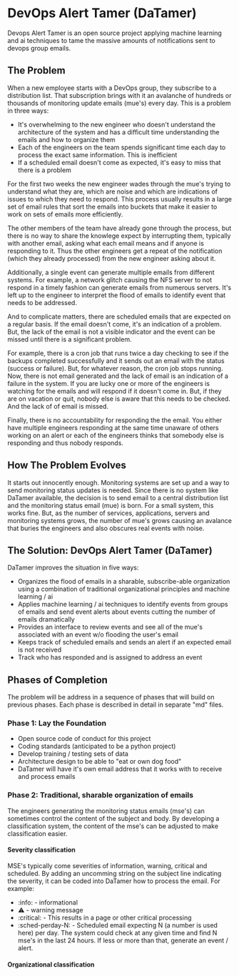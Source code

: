 # DevOps Alert Tamer (DaTamer)
Devops Alert Tamer is an open source project applying machine learning and ai techniques to tame the massive amounts of notifications sent to devops group emails.

## The Problem
When a new employee starts with a DevOps group, they subscribe to a distribution list.  That subscription brings with it an avalanche of hundreds or thousands of monitoring update emails (mue's) every day.  This is a problem in three ways:

* It's overwhelming to the new engineer who doesn't understand the architecture of the system and has a difficult time understanding the emails and how to organize them
* Each of the engineers on the team spends significant time each day to process the exact same information.  This is inefficient
* If a scheduled email doesn't come as expected, it's easy to miss that there is a problem

For the first two weeks the new engineer wades through the mue's trying to understand what they are, which are noise and which are indications of issues to which they need to respond.  This process usually results in a large set of email rules that sort the emails into buckets that make it easier to work on sets of emails more efficiently.

The other members of the team have already gone through the process, but there is no way to share the knowlege expect by interrupting them, typically with another email, asking what each email means and if anyone is responding to it.  Thus the other engineers get a repeat of the notification (which they already processed) from the new engineer asking about it.

Additionally, a single event can generate multiple emails from different systems.  For example, a network glitch causing the NFS server to not respond in a timely fashion can generate emails from numerous servers.  It's left up to the engineer to interpret the flood of emails to identify event that needs to be addressed.

And to complicate matters, there are scheduled emails that are expected on a regular basis.  If the email doesn't come, it's an indication of a problem.  But, the lack of the email is not a visible indicator and the event can be missed until there is a significant problem.

For example, there is a cron job that runs twice a day checking to see if the backups completed successfully and it sends out an email with the status (success or failure).  But, for whatever reason, the cron job stops running.  Now, there is not email generated and the lack of email is an indication of a failure in the system.  If you are lucky one or more of the engineers is watching for the emails and will respond if it doesn't come in.  But, if they are on vacation or quit, nobody else is aware that this needs to be checked.  And the lack of of email is missed.

Finally, there is no accountability for responding the the email.  You either have multiple engineers responding at the same time unaware of others working on an alert or each of the engineers thinks that somebody else is responding and thus nobody responds.

## How The Problem Evolves
It starts out innocently enough.  Monitoring systems are set up and a way to send monitoring status updates is needed.  Since there is no system like DaTamer available, the decision is to send email to a central distribution list and the monitoring status email (mue) is born.  For a small system, this works fine.  But, as the number of services, applications, servers and monitoring systems grows, the number of mue's grows causing an avalance that buries the engineers and also obscures real events with noise.

## The Solution:  DevOps Alert Tamer (DaTamer)

DaTamer improves the situation in five ways:

* Organizes the flood of emails in a sharable, subscribe-able organization using a combination of traditional organizational principles and machine learning / ai
* Applies machine learning / ai techniques to identify events from groups of emails and send event alerts about events cutting the number of emails dramatically
* Provides an interface to review events and see all of the mue's associated with an event w/o flooding the user's email
* Keeps track of scheduled emails and sends an alert if an expected email is not received
* Track who has responded and is assigned to address an event

## Phases of Completion
The problem will be address in a sequence of phases that will build on previous phases.  Each phase is described in detail in separate "md" files.

### Phase 1:  Lay the Foundation
* Open source code of conduct for this project
* Coding standards (anticipated to be a python project)
* Develop training / testing sets of data
* Architecture design to be able to "eat or own dog food"
* DaTamer will have it's own email address that it works with to receive and process emails

### Phase 2:  Traditional, sharable organization of emails
The engineers generating the monitoring status emails (mse's) can sometimes control the content of the subject and body.  By developing a classification system, the content of the mse's can be adjusted to make classification easier.

#### Severity classification
MSE's typically come severities of information, warning, critical and scheduled.  By adding an uncomming string on the subject line indicating the severity, it can be coded into DaTamer how to process the email.  For example:

* :info: - informational
* :warning: - warning message
* :critical: - This results in a page or other critical processing
* :sched-perday-N: - Scheduled email expecting N (a number is used here) per day.  The system could check at any given time and find N mse's in the last 24 hours.  If less or more than that, generate an event / alert.

#### Organizational classification

